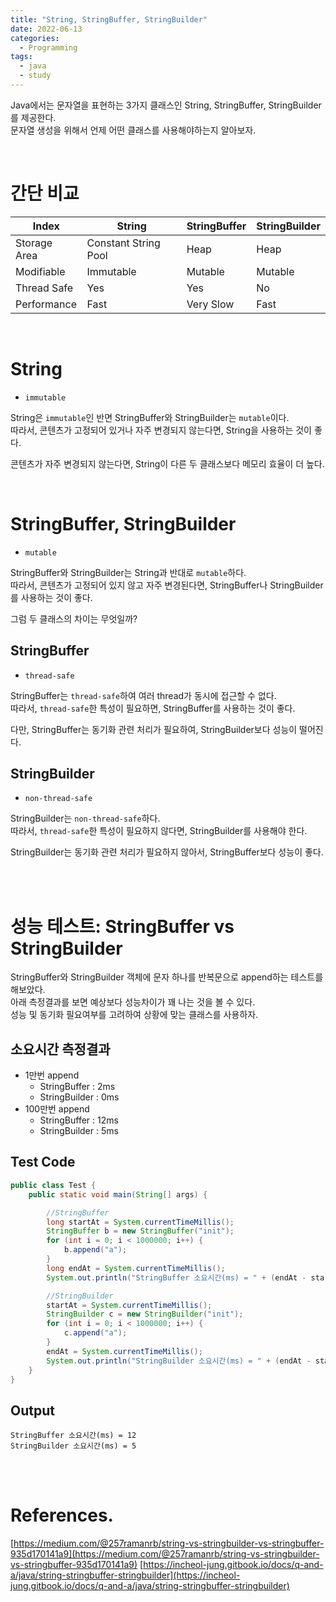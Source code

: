 ```yaml
---
title: "String, StringBuffer, StringBuilder"
date: 2022-06-13
categories: 
  - Programming
tags:
  - java
  - study
---
```


Java에서는 문자열을 표현하는 3가지 클래스인 String, StringBuffer, StringBuilder를 제공한다.  
문자열 생성을 위해서 언제 어떤 클래스를 사용해야하는지 알아보자.

<br>

# 간단 비교

| Index        | String               | StringBuffer | StringBuilder |
|--------------|----------------------|--------------|---------------|
| Storage Area | Constant String Pool | Heap         | Heap          |
| Modifiable   | Immutable            | Mutable      | Mutable       |
| Thread Safe  | Yes                  | Yes          | No            |
| Performance  | Fast                 | Very Slow    | Fast          |

<br>

# String

- `immutable`

String은 `immutable`인 반면 StringBuffer와 StringBuilder는 `mutable`이다.   
따라서, 콘텐츠가 고정되어 있거나 자주 변경되지 않는다면, String을 사용하는 것이 좋다.  

콘텐츠가 자주 변경되지 않는다면, String이 다른 두 클래스보다 메모리 효율이 더 높다.

<br>

# StringBuffer, StringBuilder

- `mutable`

StringBuffer와 StringBuilder는 String과 반대로 `mutable`하다.  
따라서, 콘텐츠가 고정되어 있지 않고 자주 변경된다면, StringBuffer나 StringBuilder를 사용하는 것이 좋다.

그럼 두 클래스의 차이는 무엇일까?

## StringBuffer

- `thread-safe`

StringBuffer는 `thread-safe`하여 여러 thread가 동시에 접근할 수 없다.  
따라서, `thread-safe`한 특성이 필요하면, StringBuffer를 사용하는 것이 좋다.

다만, StringBuffer는 동기화 관련 처리가 필요하여, StringBuilder보다 성능이 떨어진다.

## StringBuilder

- `non-thread-safe`

StringBuilder는 `non-thread-safe`하다.  
따라서, `thread-safe`한 특성이 필요하지 않다면, StringBuilder를 사용해야 한다.

StringBuilder는 동기화 관련 처리가 필요하지 않아서, StringBuffer보다 성능이 좋다. 

<br>
<br>

# 성능 테스트: StringBuffer vs StringBuilder

StringBuffer와 StringBuilder 객체에 문자 하나를 반복문으로 append하는 테스트를 해보았다.  
아래 측정결과를 보면 예상보다 성능차이가 꽤 나는 것을 볼 수 있다.  
성능 및 동기화 필요여부를 고려하여 상황에 맞는 클래스를 사용하자.

## 소요시간 측정결과
- 1만번 append
  - StringBuffer : 2ms
  - StringBuilder : 0ms
- 100만번 append
  - StringBuffer : 12ms
  - StringBuilder : 5ms

## Test Code
```java
public class Test {
    public static void main(String[] args) {

        //StringBuffer
        long startAt = System.currentTimeMillis();
        StringBuffer b = new StringBuffer("init");
        for (int i = 0; i < 1000000; i++) {
            b.append("a");
        }
        long endAt = System.currentTimeMillis();
        System.out.println("StringBuffer 소요시간(ms) = " + (endAt - startAt));

        //StringBuilder
        startAt = System.currentTimeMillis();
        StringBuilder c = new StringBuilder("init");
        for (int i = 0; i < 1000000; i++) {
            c.append("a");
        }
        endAt = System.currentTimeMillis();
        System.out.println("StringBuilder 소요시간(ms) = " + (endAt - startAt));
    }
}
```

## Output
```
StringBuffer 소요시간(ms) = 12
StringBuilder 소요시간(ms) = 5
```

<br>
<br>

# References.
[https://medium.com/@257ramanrb/string-vs-stringbuilder-vs-stringbuffer-935d170141a9](https://medium.com/@257ramanrb/string-vs-stringbuilder-vs-stringbuffer-935d170141a9)
[https://incheol-jung.gitbook.io/docs/q-and-a/java/string-stringbuffer-stringbuilder](https://incheol-jung.gitbook.io/docs/q-and-a/java/string-stringbuffer-stringbuilder)